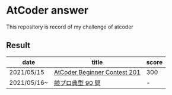 # AtCoder answer

This repository is record of my challenge of atcoder

## Result

| date        | title                                                              | score |
| ----------- | ------------------------------------------------------------------ | ----- |
| 2021/05/15  | [AtCoder Beginner Contest 201](https://atcoder.jp/contests/abc201) | 300   |
| 2021/05/16~ | [競プロ典型 90 問](https://atcoder.jp/contests/typical90)          | -     |
